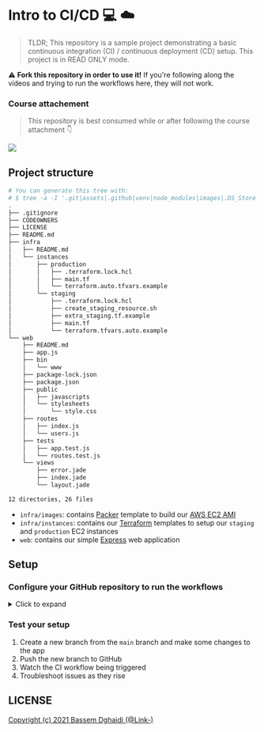 # Intro to CI/CD 💻 ☁️

> TLDR; This repository is a sample project demonstrating a basic continuous integration (CI) / continuous deployment (CD) setup. This project is in READ ONLY mode.

:warning: **Fork this repository in order to use it!** If you're following along the videos and trying to run the workflows here, they will not work.

### Course attachement

> This repository is best consumed while or after following the course attachment 👇

<a href="https://www.youtube.com/playlist?list=PLArH6NjfKsUhvGHrpag7SuPumMzQRhUKY" target="_blank"><img src="./images/course_banner.png" /></a>

## Project structure

```sh
# You can generate this tree with:
# $ tree -a -I '.git|assets|.github|venv|node_modules|images|.DS_Store|*.tfvars|.terraform'
.
├── .gitignore
├── CODEOWNERS
├── LICENSE
├── README.md
├── infra
│   ├── README.md
│   └── instances
│       ├── production
│       │   ├── .terraform.lock.hcl
│       │   ├── main.tf
│       │   └── terraform.auto.tfvars.example
│       └── staging
│           ├── .terraform.lock.hcl
│           ├── create_staging_resource.sh
│           ├── extra_staging.tf.example
│           ├── main.tf
│           └── terraform.tfvars.auto.example
└── web
    ├── README.md
    ├── app.js
    ├── bin
    │   └── www
    ├── package-lock.json
    ├── package.json
    ├── public
    │   ├── javascripts
    │   └── stylesheets
    │       └── style.css
    ├── routes
    │   ├── index.js
    │   └── users.js
    ├── tests
    │   ├── app.test.js
    │   └── routes.test.js
    └── views
        ├── error.jade
        ├── index.jade
        └── layout.jade

12 directories, 26 files
```

- `infra/images`: contains [Packer](https://learn.hashicorp.com/packer) template to build our [AWS EC2 AMI](https://aws.amazon.com/ec2/)
- `infra/instances`: contains our [Terraform](https://learn.hashicorp.com/terraform) templates to setup our `staging` and `production` EC2 instances
- `web`: contains our simple [Express](https://expressjs.com/) web application

## Setup

### Configure your GitHub repository to run the workflows

<details>
    <summary>Click to expand</summary>

1. Navigate to the `Settings` in your repository then to `Environments`
    ![37EE1AFF-BDBC-405E-8D43-672E09CA87D5](https://user-images.githubusercontent.com/568794/125194173-86195400-e250-11eb-89dd-e52cdf867c74.png)

1. Add a new environment and call it `staging` (or anything else you like)
    ![F1BC0A94-3BB5-4409-B057-6E6FC241C78A](https://user-images.githubusercontent.com/568794/125194219-9d584180-e250-11eb-9495-e2a30ddee5c5.png)

1. Enable required reviewers and add your secrets
    ![085BF9C1-552E-46C5-91D0-687A9634A885](https://user-images.githubusercontent.com/568794/125194260-b9f47980-e250-11eb-9e10-c603a3ee8232.png)

1. Enable branch protection on the `main` branch
    ![2E8B02F5-CD8E-40C1-B03C-5FD7074C1C77](https://user-images.githubusercontent.com/568794/125194325-15266c00-e251-11eb-9c39-f9b847971dae.png)
    ![955A1F29-D628-46C4-86A4-8F614A712CFF](https://user-images.githubusercontent.com/568794/125194345-266f7880-e251-11eb-8055-4d0d392b6f2a.png)

</details>

### Test your setup

1. Create a new branch from the `main` branch and make some changes to the app
1. Push the new branch to GitHub
1. Watch the CI workflow being triggered
1. Troubleshoot issues as they rise

## LICENSE

[Copyright (c) 2021 Bassem Dghaidi (@Link-)](LICENSE)
